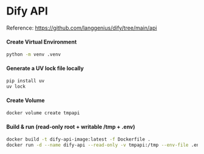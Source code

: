 # Dify API
Reference: https://github.com/langgenius/dify/tree/main/api

#### Create Virtual Environment
```bash
python -m venv .venv
```

#### Generate a UV lock file locally
```bash
pip install uv
uv lock
```

#### Create Volume
```bash
docker volume create tmpapi
```

#### Build & run (read-only root + writable /tmp + .env)
```bash
docker build -t dify-api-image:latest -f Dockerfile .
docker run -d --name dify-api --read-only -v tmpapi:/tmp --env-file .env -p 5001:8080 dify-api-image:latest
```